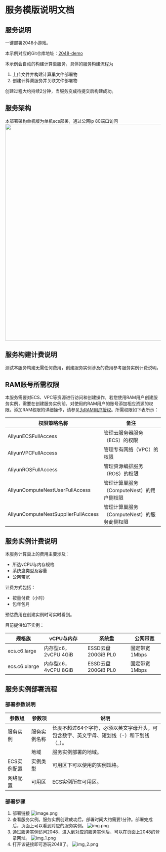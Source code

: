 # 服务模版说明文档

## 服务说明

一键部署2048小游戏。

本示例对应的Git仓库地址：[2048-demo](https://github.com/aliyun-computenest/2048-demo)

本示例会自动的构建计算巢服务，具体的服务构建流程为

1. 上传文件并构建计算巢文件部署物
2. 创建计算巢服务并关联文件部署物

创建过程大约持续2分钟，当服务变成待提交后构建成功。

## 服务架构

本部署架构单机版为单机ecs部署，通过公网ip 80端口访问
<img src="architecture.png" width="1500" height="700" align="bottom"/>

## 服务构建计费说明

测试本服务构建无需任何费用，创建服务实例涉及的费用参考服务实例计费说明。

## RAM账号所需权限

本服务需要对ECS、VPC等资源进行访问和创建操作，若您使用RAM用户创建服务实例，需要在创建服务实例前，对使用的RAM用户的账号添加相应资源的权限。添加RAM权限的详细操作，请参见[为RAM用户授权](https://help.aliyun.com/document_detail/121945.html)。所需权限如下表所示：

| 权限策略名称                          | 备注                     |
|---------------------------------|------------------------|
| AliyunECSFullAccess             | 管理云服务器服务（ECS）的权限       |
| AliyunVPCFullAccess             | 管理专有网络（VPC）的权限         |
| AliyunROSFullAccess             | 管理资源编排服务（ROS）的权限       |
| AliyunComputeNestUserFullAccess | 管理计算巢服务（ComputeNest）的用户侧权限 |
| AliyunComputeNestSupplierFullAccess | 管理计算巢服务（ComputeNest）的服务商侧权限 |

## 服务实例计费说明

本服务计算巢上的费用主要涉及：

- 所选vCPU与内存规格
- 系统盘类型及容量
- 公网带宽

计费方式包括：

- 按量付费（小时）
- 包年包月

预估费用在创建实例时可实时看到。

目前提供如下实例：

| 规格族           | vCPU与内存 | 系统盘 | 公网带宽 |
|---------------| --- | --- | --- |
| ecs.c6.large  | 内存型c6，2vCPU 4GiB | ESSD云盘 200GiB PL0 | 固定带宽1Mbps |
| ecs.c6.xlarge | 内存型c6，4vCPU 8GiB | ESSD云盘 200GiB PL0 | 固定带宽1Mbps |

## 服务实例部署流程

### 部署参数说明

| 参数组         | 参数项    | 说明                                             |
|-------------|--------|------------------------------------------------|
| 服务实例        | 服务实例名称 | 长度不超过64个字符，必须以英文字母开头，可包含数字、英文字母、短划线（-）和下划线（_）。 |
|             | 地域     | 服务实例部署的地域。                                     |
| ECS实例配置  | 实例类型   | 可用区下可以使用的实例规格。                                 |
| 网络配置        | 可用区    | ECS实例所在可用区。                                    |


### 部署步骤

1. 部署链接
![image.png](1.jpg)
2. 查看服务实例。服务实例创建成功后，部署时间大约需要1分钟。部署完成后，页面上可以看到对应的服务实例。
![img.png](2.jpg)
3. 通过服务实例访问2048，进入到对应的服务实例后，可以在页面上2048的登录网址。
![img_1.png](3.jpg)
4. 打开该链接即可游玩2048了。
![img_2.png](4.jpg)

